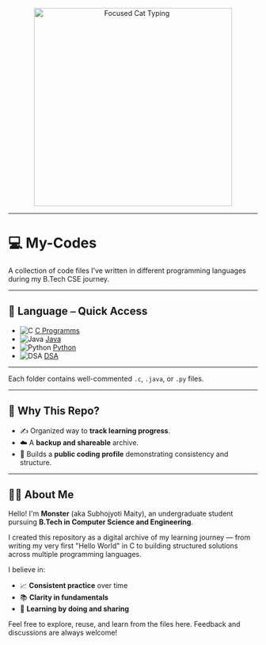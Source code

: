 <p align="center">
  <img src="https://media3.giphy.com/media/v1.Y2lkPTc5MGI3NjExdWR5bGFydzM1czhqdWc4MWw3YXcwbW5ub25uc25pYm96eHE5ajNpaCZlcD12MV9pbnRlcm5hbF9naWZfYnlfaWQmY3Q9Zw/r7Y17m4862kdW/giphy.gif" alt="Focused Cat Typing" width="400" />
</p>

---

 # 💻 My-Codes

A collection of code files I’ve written in different programming languages during my B.Tech CSE journey.

---

## 🧭 Language ⎯ Quick Access

- ![C](https://img.shields.io/badge/-C-informational?style=flat&logo=c&logoColor=white) [C Programms](./C%20Programms/)
- ![Java](https://img.shields.io/badge/-Java-orange?style=flat&logo=java&logoColor=white) [Java](./Java)
- ![Python](https://img.shields.io/badge/-Python-blue?style=flat&logo=python&logoColor=white) [Python](./Python)
- ![DSA](https://img.shields.io/badge/-DSA-critical?style=flat&logo=algorithmia&logoColor=white) [DSA](./DSA)
---


Each folder contains well-commented `.c`, `.java`, or `.py` files.

---

## 🎯 Why This Repo?

- ✍️ Organized way to **track learning progress**.
- ☁️ A **backup and shareable** archive.
- 🧠 Builds a **public coding profile** demonstrating consistency and structure.

---

## 🙋‍♂️ About Me

Hello! I'm **Monster** (aka Subhojyoti Maity), an undergraduate student pursuing **B.Tech in Computer Science and Engineering**.

I created this repository as a digital archive of my learning journey — from writing my very first "Hello World" in C to building structured solutions across multiple programming languages.

I believe in:
- 📈 **Consistent practice** over time
- 📚 **Clarity in fundamentals**
- 🧠 **Learning by doing and sharing**

Feel free to explore, reuse, and learn from the files here. Feedback and discussions are always welcome!



